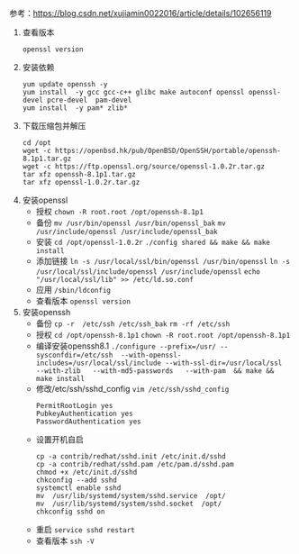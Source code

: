 参考：https://blog.csdn.net/xujiamin0022016/article/details/102656119

1. 查看版本
    ``` shell
    openssl version
    ```
2. 安装依赖
    ``` shell
    yum update openssh -y
    yum install  -y gcc gcc-c++ glibc make autoconf openssl openssl-devel pcre-devel  pam-devel
    yum install  -y pam* zlib*
    ```
3. 下载压缩包并解压
    ``` shell
    cd /opt
    wget -c https://openbsd.hk/pub/OpenBSD/OpenSSH/portable/openssh-8.1p1.tar.gz
    wget -c https://ftp.openssl.org/source/openssl-1.0.2r.tar.gz
    tar xfz openssh-8.1p1.tar.gz
    tar xfz openssl-1.0.2r.tar.gz
    ```
4. 安装openssl
	+ 授权 `chown -R root.root /opt/openssh-8.1p1`
	+ 备份
		`mv /usr/bin/openssl /usr/bin/openssl_bak`
		`mv /usr/include/openssl /usr/include/openssl_bak`
	+ 安装
		`cd /opt/openssl-1.0.2r`
		`./config shared && make && make install`
	+ 添加链接
		`ln -s /usr/local/ssl/bin/openssl /usr/bin/openssl`
		`ln -s /usr/local/ssl/include/openssl /usr/include/openssl`
		`echo "/usr/local/ssl/lib" >> /etc/ld.so.conf`
	+ 应用 `/sbin/ldconfig`
	+ 查看版本 `openssl version`
5. 安装openssh
	+ 备份
		`cp -r  /etc/ssh /etc/ssh_bak`
		`rm -rf /etc/ssh`
	+ 授权
		`cd /opt/openssh-8.1p1`
		`chown -R root.root /opt/openssh-8.1p1`
	+ 编译安装openssh8.1
		`./configure --prefix=/usr/ --sysconfdir=/etc/ssh  --with-openssl-includes=/usr/local/ssl/include --with-ssl-dir=/usr/local/ssl   --with-zlib   --with-md5-passwords   --with-pam  && make && make install`
	+ 修改/etc/ssh/sshd_config
		`vim /etc/ssh/sshd_config`
		``` shell
		PermitRootLogin yes 
		PubkeyAuthentication yes 
		PasswordAuthentication yes
		```
	+ 设置开机自启
		``` shell
        cp -a contrib/redhat/sshd.init /etc/init.d/sshd
		cp -a contrib/redhat/sshd.pam /etc/pam.d/sshd.pam
		chmod +x /etc/init.d/sshd
		chkconfig --add sshd
		systemctl enable sshd
		mv  /usr/lib/systemd/system/sshd.service  /opt/
		mv  /usr/lib/systemd/system/sshd.socket  /opt/
		chkconfig sshd on
        ```
	+ 重启
		`service sshd restart`
	+ 查看版本 
        `ssh -V`
